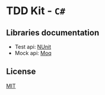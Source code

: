# TDD Kit - `C#`

## Libraries documentation

* Test api: [NUnit]
* Mock api: [Moq]

## License

[MIT](LICENSE)

[NUnit]: http://nunit.org
[Moq]: https://github.com/Moq/moq4
